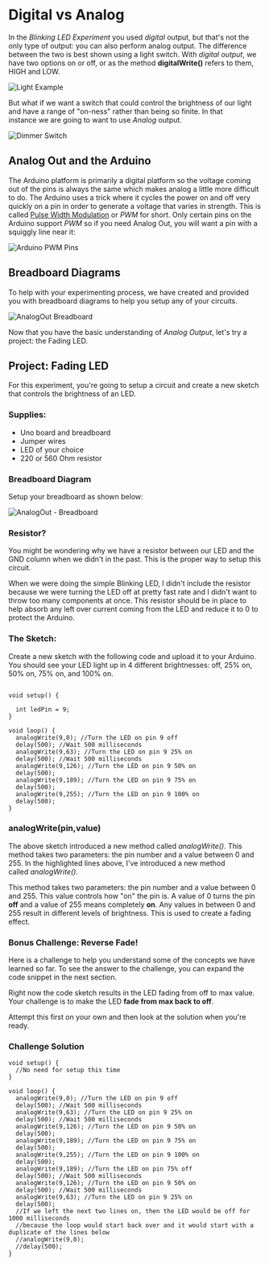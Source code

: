 # Digital vs Analog
In the _Blinking LED Experiment_ you used <em>digital</em> output, but that's not the only type of output: you can also perform analog output. The difference between the two is best shown using a light switch. With _digital output_, we have two options on or off, or as the method **digitalWrite()** refers to them, HIGH and LOW.

![Light Example](http://d3nnidcq81r9m6.cloudfront.net/wp-content/uploads/2016/04/06222027/lightswitch-205x300.jpg)

But what if we want a switch that could control the brightness of our light and have a range of "on-ness" rather than being so finite. In that instance we are going to want to use <em>Analog</em> output.

![Dimmer Switch](http://d3nnidcq81r9m6.cloudfront.net/wp-content/uploads/2016/04/06222259/dimmer_switch-300x274.jpg)

## Analog Out and the Arduino
The Arduino platform is primarily a digital platform so the voltage coming out of the pins is always the same which makes analog a little more difficult to do. The Arduino uses a trick where it cycles the power on and off very quickly on a pin in order to generate a voltage that varies in strength. This is called [Pulse Width Modulation](https://www.arduino.cc/en/Tutorial/PWM) or _PWM_ for short. Only certain pins on the Arduino support _PWM_ so if you need Analog Out, you will want a pin with a squiggly line near it:

![Arduino PWM Pins](http://d3nnidcq81r9m6.cloudfront.net/wp-content/uploads/2016/04/06223159/Arduino_PWM_Pins-small-600x384.jpg)

## Breadboard Diagrams

To help with your experimenting process, we have created and provided you with breadboard diagrams to help you setup any of your circuits.

![AnalogOut Breadboard](http://d3nnidcq81r9m6.cloudfront.net/wp-content/uploads/2016/04/06225909/AnalogOut-Breadboard.jpg)

Now that you have the basic understanding of _Analog Output_, let's try a project: the Fading LED.

## Project: Fading LED
For this experiment, you're going to setup a circuit and create a new sketch that controls the brightness of an LED.

### Supplies:
- Uno board and breadboard
- Jumper wires
- LED of your choice
- 220 or 560 Ohm resistor

### Breadboard Diagram
Setup your breadboard as shown below:

![AnalogOut - Breadboard](http://d3nnidcq81r9m6.cloudfront.net/wp-content/uploads/2016/04/06230805/AnalogOut-Breadboard-large.jpg)

### Resistor?
You might be wondering why we have a resistor between our LED and the GND column when we didn't in the past. This is the proper way to setup this circuit.

When we were doing the simple Blinking LED, I didn't include the resistor because we were turning the LED off at pretty fast rate and I didn't want to throw too many components at once. This resistor should be in place to help absorb any left over current coming from the LED and reduce it to 0 to protect the Arduino.

### The Sketch:
Create a new sketch with the following code and upload it to your Arduino. You should see your LED light up in 4 different brightnesses: off, 25% on, 50% on, 75% on, and 100% on.

```arduino

void setup() {

  int ledPin = 9;
}

void loop() {
  analogWrite(9,0); //Turn the LED on pin 9 off
  delay(500); //Wait 500 milliseconds
  analogWrite(9,63); //Turn the LED on pin 9 25% on
  delay(500); //Wait 500 milliseconds
  analogWrite(9,126); //Turn the LED on pin 9 50% on
  delay(500);
  analogWrite(9,189); //Turn the LED on pin 9 75% on
  delay(500);
  analogWrite(9,255); //Turn the LED on pin 9 100% on
  delay(500);
}
```

### analogWrite(pin,value)
The above sketch introduced a new method called _analogWrite()_. This method takes two parameters: the pin number and a value between 0 and 255.
In the highlighted lines above, I've introduced a new method called _analogWrite()_.

This method takes two parameters: the pin number and a value between 0 and 255. This value controls how "on" the pin is. A value of 0 turns the pin **off** and a value of 255 means completely **on**. Any values in between 0 and 255 result in different levels of brightness. This is used to create a fading effect.

### Bonus Challenge: Reverse Fade!

Here is a challenge to help you understand some of the concepts we have learned so far. To see the answer to the challenge, you can expand the code snippet in the next section.

Right now the code sketch results in the LED fading from off to max value. Your challenge is to make the LED **fade from max back to off**.

Attempt this first on your own and then look at the solution when you're ready.

### Challenge Solution

```arduino
void setup() {
  //No need for setup this time
}

void loop() {
  analogWrite(9,0); //Turn the LED on pin 9 off
  delay(500); //Wait 500 milliseconds
  analogWrite(9,63); //Turn the LED on pin 9 25% on
  delay(500); //Wait 500 milliseconds
  analogWrite(9,126); //Turn the LED on pin 9 50% on
  delay(500);
  analogWrite(9,189); //Turn the LED on pin 9 75% on
  delay(500);
  analogWrite(9,255); //Turn the LED on pin 9 100% on
  delay(500);
  analogWrite(9,189); //Turn the LED on pin 75% off
  delay(500); //Wait 500 milliseconds
  analogWrite(9,126); //Turn the LED on pin 9 50% on
  delay(500); //Wait 500 milliseconds
  analogWrite(9,63); //Turn the LED on pin 9 25% on
  delay(500);
  //If we left the next two lines on, then the LED would be off for 1000 milliseconds
  //because the loop would start back over and it would start with a duplicate of the lines below
  //analogWrite(9,0);
  //delay(500);
}
```
